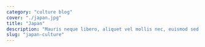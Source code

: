 ```yaml
---
category: "culture blog"
cover: "./japan.jpg"
title: "Japan"
description: "Mauris neque libero, aliquet vel mollis nec, euismod sed tellus. Mauris convallis dictum elit id volutpat."
slug: "japan-culture"
---
```

